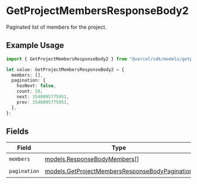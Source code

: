 # GetProjectMembersResponseBody2

Paginated list of members for the project.

## Example Usage

```typescript
import { GetProjectMembersResponseBody2 } from "@vercel/sdk/models/getprojectmembersop.js";

let value: GetProjectMembersResponseBody2 = {
  members: [],
  pagination: {
    hasNext: false,
    count: 20,
    next: 1540095775951,
    prev: 1540095775951,
  },
};
```

## Fields

| Field                                                                                                  | Type                                                                                                   | Required                                                                                               | Description                                                                                            |
| ------------------------------------------------------------------------------------------------------ | ------------------------------------------------------------------------------------------------------ | ------------------------------------------------------------------------------------------------------ | ------------------------------------------------------------------------------------------------------ |
| `members`                                                                                              | [models.ResponseBodyMembers](../models/responsebodymembers.md)[]                                       | :heavy_check_mark:                                                                                     | N/A                                                                                                    |
| `pagination`                                                                                           | [models.GetProjectMembersResponseBodyPagination](../models/getprojectmembersresponsebodypagination.md) | :heavy_check_mark:                                                                                     | N/A                                                                                                    |